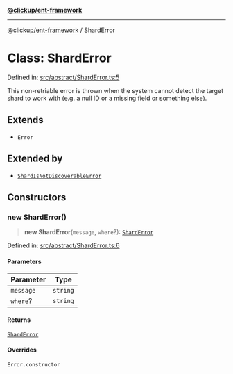 [**@clickup/ent-framework**](../README.md)

***

[@clickup/ent-framework](../globals.md) / ShardError

# Class: ShardError

Defined in: [src/abstract/ShardError.ts:5](https://github.com/clickup/ent-framework/blob/master/src/abstract/ShardError.ts#L5)

This non-retriable error is thrown when the system cannot detect the target
shard to work with (e.g. a null ID or a missing field or something else).

## Extends

- `Error`

## Extended by

- [`ShardIsNotDiscoverableError`](ShardIsNotDiscoverableError.md)

## Constructors

### new ShardError()

> **new ShardError**(`message`, `where`?): [`ShardError`](ShardError.md)

Defined in: [src/abstract/ShardError.ts:6](https://github.com/clickup/ent-framework/blob/master/src/abstract/ShardError.ts#L6)

#### Parameters

| Parameter | Type |
| ------ | ------ |
| `message` | `string` |
| `where`? | `string` |

#### Returns

[`ShardError`](ShardError.md)

#### Overrides

`Error.constructor`
